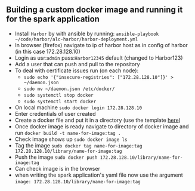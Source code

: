## Building a custom docker image and running it for the spark application

* Install `Harbor` by with ansible by running: `ansible-playbook ~/code/harbor/alc-harbor/harbor-deployment.yml`
* In browser (firefox) navigate to ip of harbor host as in config of harbor (in this case 172.28.128.10)
* Login as usr:`admin` pass:`Harbor12345` default (changed to Harbor123)
* Add a user that can push and pull to the repository
* To deal with certificate issues run (on each node):
    - `sudo echo '{"insecure-registries": ["172.28.128.10"]}' > ~/daemon.json`
    - `sudo mv ~/daemon.json /etc/docker/`
    - `sudo systemctl stop docker`
    - `sudo systemctl start docker`
* On local machine `sudo docker login 172.28.128.10`
* Enter credentials of user created
* Create a docker file and put it in a directory (use the template [here](https://github.com/GoogleCloudPlatform/spark-on-k8s-operator/blob/master/spark-docker/Dockerfile))
* Once docker image is ready navigate to directory of docker image and run `docker build -t name-for-image:tag .`
* Check image shows up `sudo docker image ls`
* Tag the image `sudo docker tag name-for-image:tag 172.28.128.10/library/name-for-image:tag`
* Push the image `sudo docker push 172.28.128.10/library/name-for-image:tag`
* Can check image is in the browser
* when writing the spark application's yaml file now use the argument `image: 172.28.128.10/library/name-for-image:tag`
